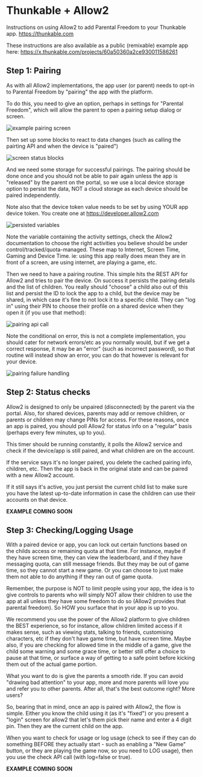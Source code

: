 # Thunkable + Allow2

Instructions on using Allow2 to add Parental Freedom to your Thunkable app. https://thunkable.com

These instructions are also available as a public (remixable) example app here: https://x.thunkable.com/projects/60a50360a2ce930011586261

## Step 1: Pairing

As with all Allow2 implementations, the app user (or parent) needs to opt-in to Parental Freedom by "pairing" the app with the platform.

To do this, you need to give an option, perhaps in settings for "Parental Freedom", which will allow the parent to open a pairing setup dialog or screen.

![example pairing screen](./img/pairscreen.png)

Then set up some blocks to react to data changes (such as calling the pairting API and when the device is "paired")

![screen status blocks](./img/blocks-pairing.png)

And we need some storage for successful pairings. The pairing should be done once and you should not be able to pair again unless the app is "released" by the parent
on the portal, so we use a local device storage option to persist the data, NOT a cloud storage as each device should be paired independently.

Note also that the device token value needs to be set by using YOUR app device token. You create one at https://developer.allow2.com


![persisted variables](./img/blocks-allow2.png)

Note the variable containing the activity settings, check the Allow2 documentation to choose the right activities you believe should be under control/tracked/quota-managed.
These map to Internet, Screen Time, Gaming and Device Time. ie: using this app really does mean they are in front of a screen, are using internet, are playing a game, etc.

Then we need to have a pairing routine. This simple hits the REST API for Allow2 and tries to pair the device.
On success it persists the pairing details and the list of children. You really should "choose" a child also out of this list and persist the ID to lock the app to a child, but the device
may be shared, in which case it's fine to not lock it to a specific child. They can "log in" using their PIN to choose their profile on a shared device when they open it (if you use
that method):

![pairing api call](./img/api-pair.png)

Note the conditional on error, this is not a complete implementation, you should cater for network errors/etc as you normally would, but if we get a correct response, it may be an "error" (such as incorrect password), so that routine will instead show an error, you can do that however is relevant for your device.

![pairing failure handling](./img/api-pair-failure.png)

## Step 2: Status checks

Allow2 is designed to only be unpaired (disconnected) by the parent via the portal. Also, for shared devices, parents may add or remove children, or parents or children may change PINs for access. For these reasons, once an app is paired, you should poll Allow2 for status info on a "regular" basis (perhaps every few minutes, up to you).

This timer should be running constantly, it polls the Allow2 service and check if the device/app is still paired, and what children are on the account.

If the service says it's no longer paired, you delete the cached pairing info, children, etc. Then the app is back in the original state and can be paired with a new Allow2 account.

If it still says it's active, you just persist the current child list to make sure you have the latest up-to-date information in case the children can use their accounts on that device.

**EXAMPLE COMING SOON**

## Step 3: Checking/Logging Usage

With a paired device or app, you can lock out certain functions based on the childs access or remaining quota at that time. For instance, maybe if they have screen time, they can view the leaderboard, and if they have messaging quota, can still message friends. But they may be out of game time, so they cannot start a new game. Or you can choose to just make them not able to do anything if they ran out of game quota.

Remember, the purpose is NOT to limit people using your app, the idea is to give controls to parents who will simply NOT allow their children to use the app at all unless they have some freedom to do so (Allow2 provides that parental freedom). So HOW you surface that in your app is up to you.

We recommend you use the power of the Allow2 platform to give children the BEST experience, so for instance, allow children limited access if it makes sense, such as viewing stats, talking to friends, customising characters, etc if they don't have game time, but have screen time. Maybe also, if you are checking for allowed time in the middle of a game, give the child some warning and some grace time, or better still offer a choice to pause at that time, or surface a way of getting to a safe point before kicking them out of the actual game portion.

What you want to do is give the parents a smooth ride. If you can avoid "drawing bad attention" to your app, more and more parents will love you and refer you to other parents. After all, that's the best outcome right? More users?

So, bearing that in mind, once an app is paired with Allow2, the flow is simple. Either you know the child using it (as it's "fixed") or you present a "login" screen for allow2 that let's them pick their name and enter a 4 digit pin. Then they are the current child on the app.

When you want to check for usage or log usage (check to see if they can do something BEFORE they actually start - such as enabling a "New Game" button, or they are playing the game now, so you need to LOG usage), then you use the check API call (with log=false or true).

**EXAMPLE COMING SOON**
